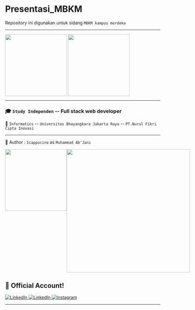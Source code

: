 # Presentasi_MBKM
Repository ini digunakan untuk sidang `MBKM kampus merdeka`

---
<p style="display:flex" align="center">
  <img src="https://user-images.githubusercontent.com/112842092/196988816-8bf64de9-c9b9-4a17-b177-88656cb7bda5.png" alt="" width="200em" /> &nbsp;
  <img src="https://user-images.githubusercontent.com/112842092/196990381-866b0114-3493-4b4f-a0c2-261adc713fda.jpg" alt="" width="200em" />
</p>

---

### 🎓 `Study Independen` -- Full stack web developer

📍 `Informatics` --  `Universitas Bhayangkara Jakarta Raya` -- `PT.Nurul Fikri Cipta Inovasi`

---
📌 Author : `Icappucino` as `Muhammad Ab'Jani`

<p style="display:flex" align="center">
  <img src="https://user-images.githubusercontent.com/112842092/196991189-0ef845e1-eac2-4677-ab3c-ede4183db5c9.png" alt="" width="200em" />
  <img src="https://user-images.githubusercontent.com/112842092/196991931-993ceabe-5f3a-4026-be1a-8a8ed1f03110.jpeg" alt="" width="400em" />
</p>

## 🎯 Official Account!

  <a href="https://github.com/Abjanii" target="_blank">
    <img alt="LinkedIn" src="https://img.shields.io/badge/GitHub-100000?style=for-the-badge&logo=github&logoColor=white" />
  </a>
    <a href="https://www.linkedin.com/in/afjani23" target="_blank">
    <img alt="LinkedIn" src="https://img.shields.io/badge/linkedin-%230077B5.svg?&style=for-the-badge&logo=linkedin&logoColor=white" />
  </a> 
    <a href="https://instagram.com/icappucino_" target="_blank">
    <img alt="Instagram" src="https://img.shields.io/badge/instagram-%23E4405F.svg?&style=for-the-badge&logo=instagram&logoColor=white" />
  </a>
  
---
